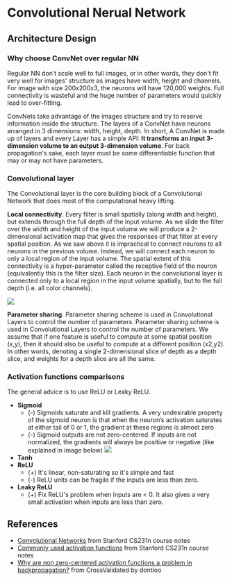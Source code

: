 # Convolutional Nerual Network

## Architecture Design

### Why choose ConvNet over regular NN

Regular NN don’t scale well to full images, or in other words, they don't fit very well for images' structure as images have width, height and channels. For image with size 200x200x3, the neurons will have 120,000 weights. Full connectivity is wasteful and the huge number of parameters would quickly lead to over-fitting.

ConvNets take advantage of the images structure and try to reserve information inside the structure. The layers of a ConvNet have neurons arranged in 3 dimensions: width, height, depth. In short, A ConvNet is made up of layers and every Layer has a simple API: **It transforms an input 3-dimension volume to an output 3-dimension volume**. For back propagation's sake, each layer must be some differentiable function that may or may not have parameters. 

### Convolutional layer

The Convolutional layer is the core building block of a Convolutional Network that does most of the computational heavy lifting. 

**Local connectivity**. Every filter is small spatially (along width and height), but extends through the full depth of the input volume.  As we slide the filter over the width and height of the input volume we will produce a 2-dimensional activation map that gives the responses of that filter at every spatial position. As we saw above it is impractical to connect neurons to all neurons in the previous volume. Instead, we will connect each neuron to only a local region of the input volume. The spatial extent of this connectivity is a hyper-parameter called the receptive field of the neuron (equivalently this is the filter size). Each neuron in the convolutional layer is connected only to a local region in the input volume spatially, but to the full depth (i.e. all color channels).

![](http://cs231n.github.io/assets/cnn/depthcol.jpeg)

**Parameter sharing**. Parameter sharing scheme is used in Convolutional Layers to control the number of parameters. Parameter sharing scheme is used in Convolutional Layers to control the number of parameters. We assume that if one feature is useful to compute at some spatial position (x,y), then it should also be useful to compute at a different position (x2,y2). In other words, denoting a single 2-dimensional slice of depth as a depth slice, and weights for a depth slice are all the same.

### Activation functions comparisons

The general advice is to use ReLU or Leaky ReLU.

* **Sigmoid**
    * (-) Sigmoids saturate and kill gradients. A very undesirable property of the sigmoid neuron is that when the neuron’s activation saturates at either tail of 0 or 1, the gradient at these regions is almost zero
    * (-) Sigmoid outputs are not zero-centered. If inputs are not normalized, the gradients will always be positive or negative (like explained in image below)
    ![](http://wx2.sinaimg.cn/large/0060lm7Tly1fwcdwu5ol2j30nm07ywfc.jpg)
* **Tanh**
* **ReLU**
    * (+) It's linear, non-saturating so it's simple and fast
    * (-) ReLU units can be fragile if the inputs are less than zero.
* **Leaky ReLU**
    * (+) Fix ReLU's problem when inputs are < 0. It also gives a very small activation when inputs are less than zero.

## References

* [Convolutional Networks](http://cs231n.github.io/convolutional-networks/) from Stanford CS231n course notes
* [Commonly used activation functions](http://cs231n.github.io/neural-networks-1/#actfun) from Stanford CS231n course notes
* [Why are non zero-centered activation functions a problem in backpropagation?](https://stats.stackexchange.com/questions/237169/why-are-non-zero-centered-activation-functions-a-problem-in-backpropagation) from CrossValidated by dontloo
